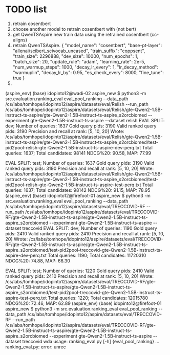 # TODO list
1. retrain cosentbert
2. choose another model to retrain cosentbert with (not bert)
3. get QwenTSAspire new train data using the retrained cosentbert (cc-aligns)
4. retrain QwenTSAspire. 
{
  "model_name": "cosentbert",
  "base-pt-layer": "allenai/scibert_scivocab_uncased",
  "train_suffix": "coppsent",
  "train_size": 2296888,
  "dev_size": 10000,
  "num_epochs": 1,
  "batch_size": 20,
  "update_rule": "adam",
  "learning_rate": 2e-5,
  "num_warmup_steps": 1000,
  "decay_lr_every": 1,
  "lr_decay_method": "warmuplin",
  "decay_lr_by": 0.95,
  "es_check_every": 8000,
  "fine_tune": true
}
5. 
(aspire_env) (base) idopinto12@wadi-02 aspire_new $ python3 -m src.evaluation.ranking_eval eval_pool_ranking --data_path /cs/labs/tomhope/idopinto12/aspire/datasets/eval/Relish --run_path /cs/labs/tomhope/idopinto12/aspire/datasets/eval/Relish/gte-Qwen2-1.5B-instruct-ts-aspire/gte-Qwen2-1.5B-instruct-ts-aspire_s2orcbiomed --experiment gte-Qwen2-1.5B-instruct-ts-aspire --dataset relish
EVAL SPLIT: dev; Number of queries: 1637
Gold query pids: 3190
Valid ranked query pids: 3190
Precision and recall at rank: [5, 10, 20]
Wrote: /cs/labs/tomhope/idopinto12/aspire/datasets/eval/Relish/gte-Qwen2-1.5B-instruct-ts-aspire/gte-Qwen2-1.5B-instruct-ts-aspire_s2orcbiomed/test-pid2pool-relish-gte-Qwen2-1.5B-instruct-ts-aspire-dev-perq.txt
Total queries: 1637; Total candidates: 98141
NDCG%20: 90.58, MAP: 77.99



EVAL SPLIT: test; Number of queries: 1637
Gold query pids: 3190
Valid ranked query pids: 3190
Precision and recall at rank: [5, 10, 20]
Wrote: /cs/labs/tomhope/idopinto12/aspire/datasets/eval/Relish/gte-Qwen2-1.5B-instruct-ts-aspire/gte-Qwen2-1.5B-instruct-ts-aspire_s2orcbiomed/test-pid2pool-relish-gte-Qwen2-1.5B-instruct-ts-aspire-test-perq.txt
Total queries: 1637; Total candidates: 98142
NDCG%20: 91.15, MAP: 78.95
(aspire_env) (base) idopinto12@firefoot-01 aspire_new $ python3 -m src.evaluation.ranking_eval eval_pool_ranking --data_path /cs/labs/tomhope/idopinto12/aspire/datasets/eval/TRECCOVID-RF --run_path /cs/labs/tomhope/idopinto12/aspire/datasets/eval/TRECCOVID-RF/gte-Qwen2-1.5B-instruct-ts-aspire/gte-Qwen2-1.5B-instruct-ts-aspire_s2orcbiomed --experiment gte-Qwen2-1.5B-instruct-ts-aspire --dataset treccovid
EVAL SPLIT: dev; Number of queries: 1190
Gold query pids: 2410
Valid ranked query pids: 2410
Precision and recall at rank: [5, 10, 20]
Wrote: /cs/labs/tomhope/idopinto12/aspire/datasets/eval/TRECCOVID-RF/gte-Qwen2-1.5B-instruct-ts-aspire/gte-Qwen2-1.5B-instruct-ts-aspire_s2orcbiomed/test-pid2pool-treccovid-gte-Qwen2-1.5B-instruct-ts-aspire-dev-perq.txt
Total queries: 1190; Total candidates: 11720310
NDCG%20: 74.88, MAP: 66.30



EVAL SPLIT: test; Number of queries: 1220
Gold query pids: 2410
Valid ranked query pids: 2410
Precision and recall at rank: [5, 10, 20]
Wrote: /cs/labs/tomhope/idopinto12/aspire/datasets/eval/TRECCOVID-RF/gte-Qwen2-1.5B-instruct-ts-aspire/gte-Qwen2-1.5B-instruct-ts-aspire_s2orcbiomed/test-pid2pool-treccovid-gte-Qwen2-1.5B-instruct-ts-aspire-test-perq.txt
Total queries: 1220; Total candidates: 12015780
NDCG%20: 72.46, MAP: 62.89
(aspire_env) (base) idopinto12@firefoot-01 aspire_new $ python3 -m src.evaluation.ranking_eval eval_pool_ranking --data_path /cs/labs/tomhope/idopinto12/aspire/datasets/eval/TRECCOVID-RF --run_path /cs/labs/tomhope/idopinto12/aspire/datasets/eval/TRECCOVID-RF/gte-Qwen2-1.5B-instruct-ts-aspire/gte-Qwen2-1.5B-instruct-ts-aspire_s2orcbiomed --experiment gte-Qwen2-1.5B-instruct-ts-aspire --dataset treccovid wda
usage: ranking_eval.py [-h] {eval_pool_ranking} ...
ranking_eval.py: error: unrec